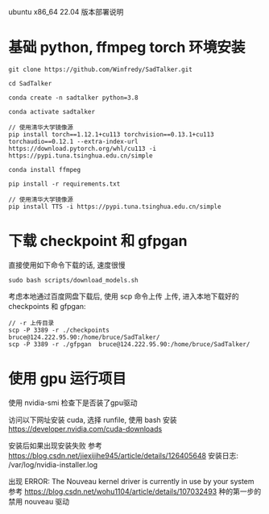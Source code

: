 ubuntu x86_64 22.04 版本部署说明

# 基础 python, ffmpeg torch 环境安装
```
git clone https://github.com/Winfredy/SadTalker.git

cd SadTalker 

conda create -n sadtalker python=3.8

conda activate sadtalker

// 使用清华大学镜像源
pip install torch==1.12.1+cu113 torchvision==0.13.1+cu113 torchaudio==0.12.1 --extra-index-url https://download.pytorch.org/whl/cu113 -i https://pypi.tuna.tsinghua.edu.cn/simple

conda install ffmpeg

pip install -r requirements.txt

// 使用清华大学镜像源
pip install TTS -i https://pypi.tuna.tsinghua.edu.cn/simple 
```

# 下载 checkpoint 和 gfpgan
直接使用如下命令下载的话, 速度很慢
```
sudo bash scripts/download_models.sh
```

考虑本地通过百度网盘下载后, 使用 scp 命令上传
上传, 进入本地下载好的 checkpoints 和 gfpgan:
```
// -r 上传目录
scp -P 3389 -r ./checkpoints  bruce@124.222.95.90:/home/bruce/SadTalker/
scp -P 3389 -r ./gfpgan  bruce@124.222.95.90:/home/bruce/SadTalker/
```

# 使用 gpu 运行项目
使用 nvidia-smi 检查下是否装了gpu驱动

访问以下网址安装 cuda, 选择 runfile, 使用 bash 安装
https://developer.nvidia.com/cuda-downloads

安装后如果出现安装失败
参考 https://blog.csdn.net/jiexijihe945/article/details/126405648
安装日志: /var/log/nvidia-installer.log

出现 ERROR: The Nouveau kernel driver is currently in use by your system
参考 https://blog.csdn.net/wohu1104/article/details/107032493 种的第一步的禁用 nouveau 驱动



